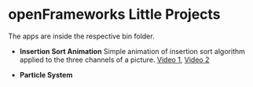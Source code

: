 openFrameworks Little Projects
================

The apps are inside the respective bin folder.

* **Insertion Sort Animation** Simple animation of insertion sort algorithm applied to the three channels of a picture. [Video 1](https://vimeo.com/111658526), [Video 2](https://vimeo.com/111658527)

* **Particle System**